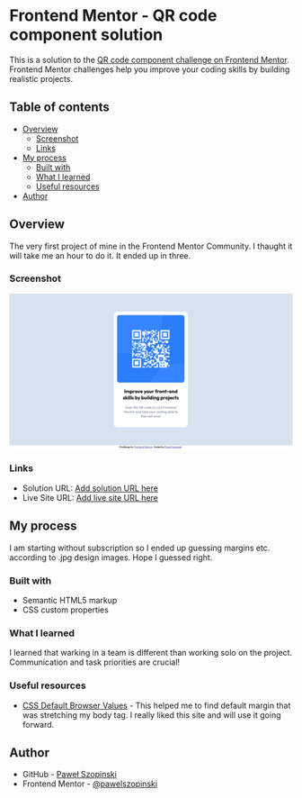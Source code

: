 # Frontend Mentor - QR code component solution

This is a solution to the [QR code component challenge on Frontend Mentor](https://www.frontendmentor.io/challenges/qr-code-component-iux_sIO_H). Frontend Mentor challenges help you improve your coding skills by building realistic projects.

## Table of contents

- [Overview](#overview)
  - [Screenshot](#screenshot)
  - [Links](#links)
- [My process](#my-process)
  - [Built with](#built-with)
  - [What I learned](#what-i-learned)
  - [Useful resources](#useful-resources)
- [Author](#author)

## Overview

The very first project of mine in the Frontend Mentor Community. I thaught it will take me an hour to do it. It ended up in three.

### Screenshot

![](./screenshot.png)

### Links

- Solution URL: [Add solution URL here](https://your-solution-url.com)
- Live Site URL: [Add live site URL here](https://pawelszopinski.github.io/qr-code-femc-beginner/)

## My process

I am starting without subscription so I ended up guessing margins etc. according to .jpg design images. Hope I guessed right.

### Built with

- Semantic HTML5 markup
- CSS custom properties

### What I learned

I learned that warking in a team is different than working solo on the project. Communication and task priorities are crucial!

### Useful resources

- [CSS Default Browser Values](https://www.w3schools.com/csSref/css_default_values.php) - This helped me to find default margin that was stretching my body tag. I really liked this site and will use it going forward.

## Author

- GitHub - [Paweł Szopinski](https://github.com/pawelszopinski)
- Frontend Mentor - [@pawelszopinski](https://www.frontendmentor.io/profile/pawelszopinski)
